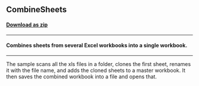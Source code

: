 ## CombineSheets
#### [Download as zip](https://grapecity.github.io/DownGit/#/home?url=https://github.com/GrapeCity/ComponentOne-WPF-Samples/tree/master/NET_4.6.2/C1.WPF.Excel/CS/CombineSheets)
____
#### Combines sheets from several Excel workbooks into a single workbook.
____
The sample scans all the xls files in a folder, clones the first sheet,
renames it with the file name, and adds the cloned sheets to a master
workbook. It then saves the combined workbook into a file and opens that.
